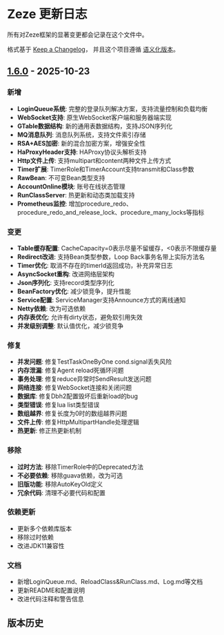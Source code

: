 # Zeze 更新日志

所有对Zeze框架的显著变更都会记录在这个文件中。

格式基于 [Keep a Changelog](https://keepachangelog.com/zh-CN/1.0.0/)，
并且这个项目遵循 [语义化版本](https://semver.org/lang/zh-CN/)。

## [1.6.0] - 2025-10-23

### 新增
- **LoginQueue系统**: 完整的登录队列解决方案，支持流量控制和负载均衡
- **WebSocket支持**: 原生WebSocket客户端和服务器端实现
- **GTable数据结构**: 新的通用表数据结构，支持JSON序列化
- **MQ消息队列**: 消息队列系统，支持文件索引存储
- **RSA+AES加密**: 新的混合加密方案，增强安全性
- **HaProxyHeader支持**: HAProxy协议头解析支持
- **Http文件上传**: 支持multipart和content两种文件上传方式
- **Timer扩展**: TimerRole和TimerAccount支持transmit和Class参数
- **RawBean**: 不可变Bean类型支持
- **AccountOnline模块**: 账号在线状态管理
- **RunClassServer**: 热更新和动态类加载支持
- **Prometheus监控**: 增加procedure_redo、procedure_redo_and_release_lock、procedure_many_locks等指标

### 变更
- **Table缓存配置**: CacheCapacity=0表示尽量不留缓存，<0表示不限缓存量
- **Redirect改进**: 支持Bean类型参数，Loop Back事务名带上实际方法名
- **Timer优化**: 取消不存在的timerId返回成功，补充异常日志
- **AsyncSocket重构**: 改进网络层架构
- **Json序列化**: 支持record类型序列化
- **BeanFactory优化**: 减少锁竞争，提升性能
- **Service配置**: ServiceManager支持Announce方式的离线通知
- **Netty依赖**: 改为可选依赖
- **内存表优化**: 允许有dirty状态，避免软引用失效
- **并发级别调整**: 默认值优化，减少锁竞争

### 修复
- **并发问题**: 修复TestTaskOneByOne cond.signal丢失风险
- **内存泄漏**: 修复Agent reload死循环问题
- **事务处理**: 修复reduce异常时SendResult发送问题
- **网络连接**: 修复WebSocket连接和关闭问题
- **数据库**: 修复Dbh2配置毁坏后重新load的bug
- **类型错误**: 修复lua list类型错误
- **数组越界**: 修复长度为0时的数组越界问题
- **文件上传**: 修复HttpMultipartHandle处理逻辑
- **热更新**: 修正热更新机制

### 移除
- **过时方法**: 移除TimerRole中的Deprecated方法
- **不必要依赖**: 移除guava依赖，改为可选
- **旧版功能**: 移除AutoKeyOld定义
- **冗余代码**: 清理不必要代码和配置

### 依赖更新
- 更新多个依赖库版本
- 移除过时依赖
- 改进JDK11兼容性

### 文档
- 新增LoginQueue.md、ReloadClass&RunClass.md、Log.md等文档
- 更新README和配置说明
- 改进代码注释和警告信息

## 版本历史

[1.6.0]: https://gitee.com/e2wugui/zeze/compare/v1.5.10...v1.6.0